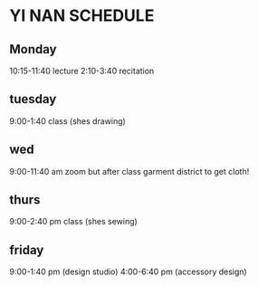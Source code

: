 # YI NAN SCHEDULE

## Monday
10:15-11:40 lecture
2:10-3:40 recitation

## tuesday
9:00-1:40 class (shes drawing)

## wed
9:00-11:40 am zoom
but after class garment district to get cloth!

## thurs
9:00-2:40 pm class (shes sewing)

## friday
9:00-1:40 pm (design studio)
4:00-6:40 pm (accessory design)